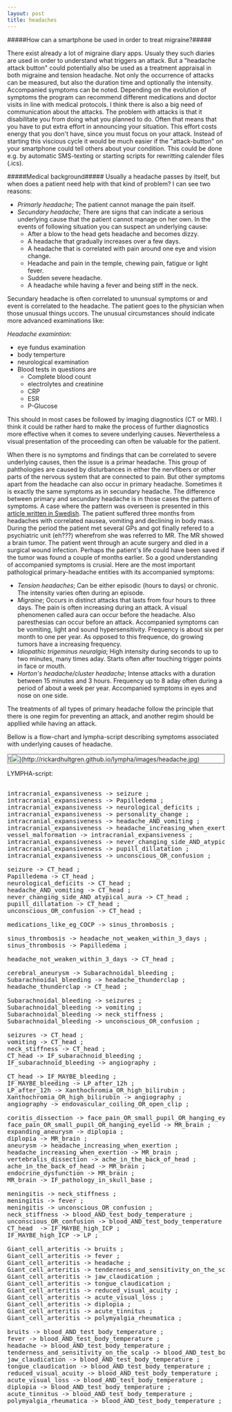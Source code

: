 ```yaml
---
layout: post
title: headaches
---
```


#####How can a smartphone be used in order to treat migraine?#####

There exist already a lot of migraine diary apps. Usualy they such diaries are used in order to understand what triggers an attack. But a "headache attack button" could potentially also be used as a treatment appraisal in both migraine and tension headache. Not only the occurrence of attacks can be measured, but also the duration time and optionally the intensity. Accompanied symptoms can be noted. Depending on the evolution of symptoms the program can recommend different medications and doctor visits in line with medical protocols. I think there is also a big need of communication about the attacks. The problem with attacks is that it disabilitate you from doing what you planned to do. Often that means that you have to put extra effort in announcing your situation. This effort costs energy that you don't have, since you must focus on your attack. Instead of starting this viscious cycle it would be much easier if the "attack-button" on your smartphone could tell others about your condition. This could be done e.g. by automatic SMS-texting or starting scripts for rewritting calender files (.ics).

#####Medical background#####
Usually a headache passes by itself, but when does a patient need help with that kind of problem? I can see two reasons:
- *Primarly headache*; The patient cannot manage the pain itself.
- *Secundary headache*; There are signs that can indicate a serious underlying cause that the patient cannot manage on her own. In the events of following situation you can suspect an underlying cause:
   - After a blow to the head gets headache and becomes dizzy.
   - A headache that gradually increases over a few days.
   - A headache that is correlated with pain around one eye and vision change.
   - Headache and pain in the temple, chewing pain, fatigue or light fever.
   - Sudden severe headache.
   - A headache while having a fever and being stiff in the neck.

Secundary headache is often correlated to ununsual symptoms or and event is correlated to the headache. The patient goes to the physician when those unusual things uccors. The unusual circumstances should indicate more advanced examinations like:

*Headache examintion:*
- eye fundus examination
- body temperture
- neurological examination
- Blood tests in questions are
   - Complete blood count
   - electrolytes and creatinine
   - CRP
   - ESR
   - P-Glucose

This should in most cases be followed by imaging diagnostics (CT or MR). I think it could be rather hard to make the process of further diagnostics more effective when it comes to severe underlying causes. Nevertheless a visual presentation of the proceeding can often be valuable for the patient. 


When there is no symptoms and findings that can be correlated to severe underlying causes, then the issue is a primar headache. This group of pahthologies are caused by disturbances in either the nervfibers or other parts of the nervous system that are connected to pain. But other symptoms apart from the headache can also occur in primary headache. Sometimes it is exactly the same symptoms as in secundary headache. The difference between primary and secundary headache is in those cases the pattern of symptoms. A case where the pattern was overseen is presented in this <a href="http://www.aftonbladet.se/senastenytt/ttnyheter/inrikes/article24821315.ab">article written in Swedish</a>. The patient suffered three months from headaches with correlated nausea, vomiting and declining in body mass. During the period the patient met several GPs and got finally refered to a psychiatric unit (eh???) wherefrom she was referred to MR. The MR showed a brain tumor. The patient went through an acute surgery and died in a surgical wound infection. Perhaps the patient's life could have been saved if the tumor was found a couple of months earlier. So a good understanding of accompanied symptoms is crusial. Here are the most important pathological primary-headache entities with its accompanied symptoms:
- *Tension headaches*; Can be either episodic (hours to days) or chronic. The intensity varies often during an episode.
- *Migraine*; Occurs in distinct attacks that lasts from four hours to three days. The pain is often increasing during an attack. A visual phenomenen called aura can occur before the headache. Also paresthesias can occur before an attack. Accompanied symptoms can be vomiting, light and sound hypersensitivity. Frequency is about six per month to one per year. As opposed to this frequence, do growing tumors have a increasing frequency.
- *Idiopathic trigeminus neuralgia*; High intensity during seconds to up to two minutes, many times aday. Starts often after touching trigger points in face or mouth.
- *Horton's headache/cluster headache*; Intense attacks with a duration between 15 minutes and 3 hours. Frequency up to 8 aday often during a period of about a week per year. Accompanied symptoms in eyes and nose on one side. 

The treatments of all types of primary headache follow the principle that there is one regim for preventing an attack, and another regim should be appllied while having an attack.

Bellow is a flow-chart and <span class="sc">lympha</span>-script describing symptoms associated with underlying causes of headache.

<p class="dragscroll" style="border:0.2em solid #aaaaaa;">
![<img src="http:
//rickardhultgren.github.io/lympha/images/headache.jpg">](http://rickardhultgren.github.io/lympha/images/headache.jpg)
</p>
LYMPHA-script:



<pre class="dragscroll">

intracranial_expansiveness -> seizure ;
intracranial_expansiveness -> Papilledema ;
intracranial_expansiveness -> neurological_deficits ;
intracranial_expansiveness -> personality_change ;
intracranial_expansiveness -> headache_AND_vomiting ;
intracranial_expansiveness -> headache_increasing_when_exertion ;
vessel_malformation -> intracranial_expansiveness ;
intracranial_expansiveness -> never_changing_side_AND_atypical_aura ;
intracranial_expansiveness -> pupill_dillatation ;
intracranial_expansiveness -> unconscious_OR_confusion ;

seizure -> CT_head ;
Papilledema -> CT_head ;
neurological_deficits -> CT_head ;
headache_AND_vomiting -> CT_head ;
never_changing_side_AND_atypical_aura -> CT_head ;
pupill_dillatation -> CT_head ;
unconscious_OR_confusion -> CT_head ;

medications_like_eg_COCP -> sinus_thrombosis ;

sinus_thrombosis -> headache_not_weaken_within_3_days ;
sinus_thrombosis -> Papilledema ;

headache_not_weaken_within_3_days -> CT_head ;

cerebral_aneurysm -> Subarachnoidal_bleeding ;
Subarachnoidal_bleeding -> headache_thunderclap ;
headache_thunderclap -> CT_head ;

Subarachnoidal_bleeding -> seizures ;
Subarachnoidal_bleeding -> vomiting ;
Subarachnoidal_bleeding -> neck_stiffness ;
Subarachnoidal_bleeding -> unconscious_OR_confusion ;

seizures -> CT_head ;
vomiting -> CT_head ;
neck_stiffness -> CT_head ;
CT_head -> IF_subarachnoid_bleeding ;
IF_subarachnoid_bleeding -> angiography ;

CT_head -> IF_MAYBE_bleeding ;
IF_MAYBE_bleeding -> LP_after_12h ;
LP_after_12h -> Xanthochromia_OR_high_bilirubin ;
Xanthochromia_OR_high_bilirubin -> angiography ;
angiography -> endovascular_coiling_OR_open_clip ;

coritis_dissection -> face_pain_OR_small_pupil_OR_hanging_eyelid ;
face_pain_OR_small_pupil_OR_hanging_eyelid -> MR_brain ;
expanding_aneurysm -> diplopia ;
diplopia -> MR_brain ;
aneurysm -> headache_increasing_when_exertion ;
headache_increasing_when_exertion -> MR_brain ;
vertebralis_dissection -> ache_in_the_back_of_head ;
ache_in_the_back_of_head -> MR_brain ; 
endocrine_dysfunction -> MR_brain ;
MR_brain -> IF_pathology_in_skull_base ;

meningitis -> neck_stiffness ;
meningitis -> fever ;
meningitis -> unconscious_OR_confusion ;
neck_stiffness -> blood_AND_test_body_temperature ;
unconscious_OR_confusion -> blood_AND_test_body_temperature ;
CT_head  -> IF_MAYBE_high_ICP ;
IF_MAYBE_high_ICP -> LP ;

Giant_cell_arteritis -> bruits ;
Giant_cell_arteritis -> fever ;
Giant_cell_arteritis -> headache ;
Giant_cell_arteritis -> tenderness_and_sensitivity_on_the_scalp ;
Giant_cell_arteritis -> jaw_claudication ;
Giant_cell_arteritis -> tongue_claudication ;
Giant_cell_arteritis -> reduced_visual_acuity ;
Giant_cell_arteritis -> acute_visual_loss ;
Giant_cell_arteritis -> diplopia ;
Giant_cell_arteritis -> acute_tinnitus ;
Giant_cell_arteritis -> polymyalgia_rheumatica ;

bruits -> blood_AND_test_body_temperature ;
fever -> blood_AND_test_body_temperature ;
headache -> blood_AND_test_body_temperature ;
tenderness_and_sensitivity_on_the_scalp -> blood_AND_test_body_temperature ;
jaw_claudication -> blood_AND_test_body_temperature ;
tongue_claudication -> blood_AND_test_body_temperature ;
reduced_visual_acuity -> blood_AND_test_body_temperature ;
acute_visual_loss -> blood_AND_test_body_temperature ;
diplopia -> blood_AND_test_body_temperature ;
acute_tinnitus -> blood_AND_test_body_temperature ;
polymyalgia_rheumatica -> blood_AND_test_body_temperature ;

</pre>




